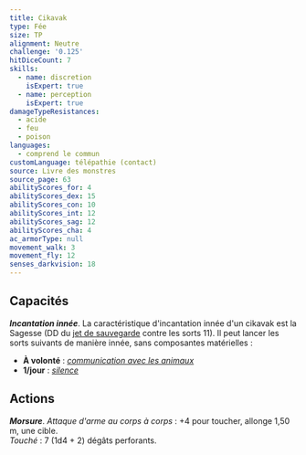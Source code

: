 ```yaml
---
title: Cikavak
type: Fée
size: TP
alignment: Neutre
challenge: '0.125'
hitDiceCount: 7
skills:
  - name: discretion
    isExpert: true
  - name: perception
    isExpert: true
damageTypeResistances:
  - acide
  - feu
  - poison
languages:
  - comprend le commun
customLanguage: télépathie (contact)
source: Livre des monstres
source_page: 63
abilityScores_for: 4
abilityScores_dex: 15
abilityScores_con: 10
abilityScores_int: 12
abilityScores_sag: 12
abilityScores_cha: 4
ac_armorType: null
movement_walk: 3
movement_fly: 12
senses_darkvision: 18
---
```

## Capacités
_**Incantation innée**_. La caractéristique d'incantation innée d'un cikavak est la Sagesse (DD du [jet de sauvegarde](/utiliser-les-caracteristiques/#jets-de-sauvegarde) contre les sorts 11). Il peut lancer les sorts suivants de manière innée, sans composantes matérielles :
* **À volonté** : [_communication avec les animaux_](/grimoire/communication-avec-les-animaux/)
* **1/jour** : [_silence_](/grimoire/silence/)

## Actions
_**Morsure**_. _Attaque d'arme au corps à corps_ : +4 pour toucher, allonge 1,50 m, une cible.  
_Touché_ : 7 (1d4 + 2) dégâts perforants.

